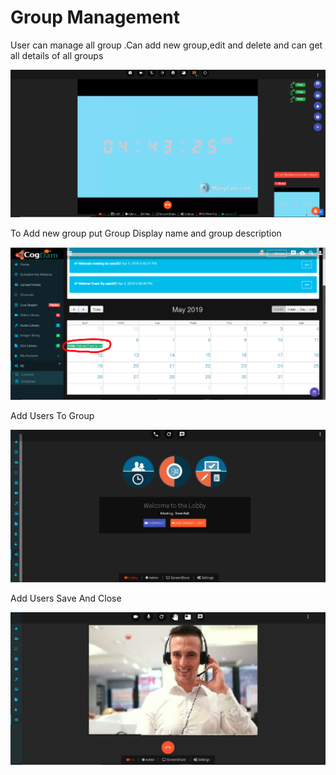 # Group Management

User can manage all group .Can add new group,edit and delete and can get all details of all groups

![](../.gitbook/assets/image%20%28117%29.png)

To Add new group put Group Display name and group description

![](../.gitbook/assets/image%20%28155%29.png)

Add Users To Group

![](../.gitbook/assets/image%20%28172%29.png)

Add Users Save And Close

![](../.gitbook/assets/image%20%2877%29.png)

